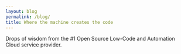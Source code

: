 ```yaml
---
layout: blog
permalink: /blog/
title: Where the machine creates the code
---
```


Drops of wisdom from the #1 Open Source Low-Code and Automation Cloud service provider.

